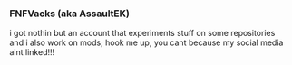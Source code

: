 ### FNFVacks (aka AssaultEK)
i got nothin but an account that experiments stuff on some repositories<br />
and i also work on mods; hook me up, you cant because my social media aint linked!!!

<!--
**FNFVacks/FNFVacks** is a ✨ _special_ ✨ repository because its `README.md` (this file) appears on your GitHub profile.

Here are some ideas to get you started:

- 🔭 I’m currently working on ...
- 🌱 I’m currently learning ...
- 👯 I’m looking to collaborate on ...
- 🤔 I’m looking for help with ...
- 💬 Ask me about ...
- 📫 How to reach me: ...
- 😄 Pronouns: ...
- ⚡ Fun fact: ...
-->
